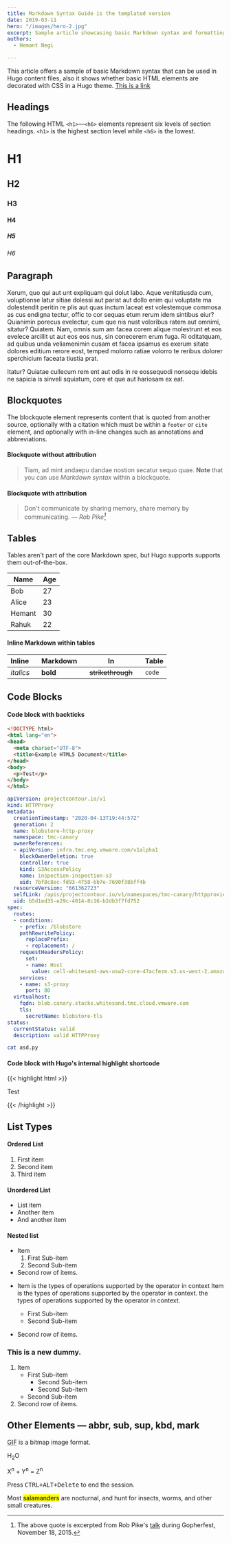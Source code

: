 ```yaml
---
title: Markdown Syntax Guide is the templated version
date: 2019-03-11
hero: "/images/hero-2.jpg"
excerpt: Sample article showcasing basic Markdown syntax and formatting for HTML elements.
authors:
  - Hemant Negi

---
```


This article offers a sample of basic Markdown syntax that can be used in Hugo 
content files, also it shows whether basic HTML elements are decorated with CSS 
in a Hugo theme.
[This is a link](http://google.com)

<!--more-->

## Headings

The following HTML `<h1>`—`<h6>` elements represent six levels of section headings. `<h1>` is the highest section level while `<h6>` is the lowest.

# H1
## H2
### H3
#### H4
##### H5
###### H6

## Paragraph

Xerum, quo qui aut unt expliquam qui dolut labo. Aque venitatiusda cum, voluptionse latur sitiae dolessi aut parist aut dollo enim qui voluptate ma dolestendit peritin re plis aut quas inctum laceat est volestemque commosa as cus endigna tectur, offic to cor sequas etum rerum idem sintibus eiur? Quianimin porecus evelectur, cum que nis nust voloribus ratem aut omnimi, sitatur? Quiatem. Nam, omnis sum am facea corem alique molestrunt et eos evelece arcillit ut aut eos eos nus, sin conecerem erum fuga. Ri oditatquam, ad quibus unda veliamenimin cusam et facea ipsamus es exerum sitate dolores editium rerore eost, temped molorro ratiae volorro te reribus dolorer sperchicium faceata tiustia prat.

Itatur? Quiatae cullecum rem ent aut odis in re eossequodi nonsequ idebis ne sapicia is sinveli squiatum, core et que aut hariosam ex eat.

## Blockquotes

The blockquote element represents content that is quoted from another source, optionally with a citation which must be within a `footer` or `cite` element, and optionally with in-line changes such as annotations and abbreviations.

#### Blockquote without attribution

> Tiam, ad mint andaepu dandae nostion secatur sequo quae.
> **Note** that you can use *Markdown syntax* within a blockquote.

#### Blockquote with attribution

> Don't communicate by sharing memory, share memory by communicating.
> — <cite>Rob Pike[^1]</cite>

>[^1]: The above quote is excerpted from Rob Pike's [talk](https://www.youtube.com/watch?v=PAAkCSZUG1c) during Gopherfest, November 18, 2015.

## Tables

Tables aren't part of the core Markdown spec, but Hugo supports supports them out-of-the-box.

   Name | Age
--------|------
    Bob | 27
  Alice | 23
  Hemant| 30
  Rahuk | 22

#### Inline Markdown within tables

| Inline&nbsp;&nbsp;&nbsp;     | Markdown&nbsp;&nbsp;&nbsp;  | In&nbsp;&nbsp;&nbsp;                | Table      |
| ---------- | --------- | ----------------- | ---------- |
| *italics*  | **bold**  | ~~strikethrough~~&nbsp;&nbsp;&nbsp; | `code`     |

## Code Blocks

#### Code block with backticks

```html
<!DOCTYPE html>
<html lang="en">
<head>
  <meta charset="UTF-8">
  <title>Example HTML5 Document</title>
</head>
<body>
  <p>Test</p>
</body>
</html>
```

```yaml
apiVersion: projectcontour.io/v1
kind: HTTPProxy
metadata:
  creationTimestamp: "2020-04-13T19:44:57Z"
  generation: 2
  name: blobstore-http-proxy
  namespace: tmc-canary
  ownerReferences:
  - apiVersion: infra.tmc.eng.vmware.com/v1alpha1
    blockOwnerDeletion: true
    controller: true
    kind: S3AccessPolicy
    name: inspection-inspection-s3
    uid: 7bf8c8ec-fd93-4758-bb7e-7690f38bff4b
  resourceVersion: "661362723"
  selfLink: /apis/projectcontour.io/v1/namespaces/tmc-canary/httpproxies/blobstore-http-proxy
  uid: b5d1ed35-e29c-4014-8c16-b2db3f7fd752
spec:
  routes:
  - conditions:
    - prefix: /blobstore
    pathRewritePolicy:
      replacePrefix:
      - replacement: /
    requestHeadersPolicy:
      set:
      - name: Host
        value: cell-whitesand-aws-usw2-core-47acfezm.s3.us-west-2.amazonaws.com
    services:
    - name: s3-proxy
      port: 80
  virtualhost:
    fqdn: blob.canary.stacks.whitesand.tmc.cloud.vmware.com
    tls:
      secretName: blobstore-tls
status:
  currentStatus: valid
  description: valid HTTPProxy
```

```bash
cat asd.py
```

#### Code block with Hugo's internal highlight shortcode
{{< highlight html >}}
<!DOCTYPE html>
<html lang="en">
<head>
  <meta charset="UTF-8">
  <title>Example HTML5 Document</title>
</head>
<body>
  <p>Test</p>
</body>
</html>
{{< /highlight >}}

## List Types

#### Ordered List

1. First item
2. Second item
3. Third item

#### Unordered List

* List item
* Another item
* And another item

#### Nested list

* Item
    1. First Sub-item
    2. Second Sub-item
* Second row of items.

- Item is the types of operations supported by the operator in context Item is 
  the types of operations supported by the operator in context. the types of 
  operations supported by the operator in context.
  
  - First Sub-item
  - Second Sub-item
- Second row of items.

### This is a new dummy.

1. Item
    - First Sub-item
        - Second Sub-item
        - Second Sub-item
    - Second Sub-item
3. Second row of items.

## Other Elements — abbr, sub, sup, kbd, mark

<abbr title="Graphics Interchange Format">GIF</abbr> is a bitmap image format.

H<sub>2</sub>O

X<sup>n</sup> + Y<sup>n</sup> = Z<sup>n</sup>

Press <kbd><kbd>CTRL</kbd>+<kbd>ALT</kbd>+<kbd>Delete</kbd></kbd> to end the session.

Most <mark>salamanders</mark> are nocturnal, and hunt for insects, worms, and other small creatures.
